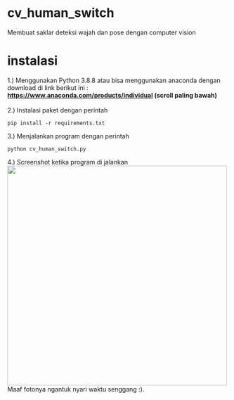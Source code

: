 # cv_human_switch
Membuat saklar deteksi wajah dan pose dengan computer vision

# instalasi
1.) Menggunakan Python 3.8.8 atau bisa menggunakan anaconda dengan download di link berikut ini : <b>https://www.anaconda.com/products/individual (scroll paling bawah)</b> <br /><br />
2.) Instalasi paket dengan perintah

```
pip install -r requirements.txt
```

3.) Menjalankan program dengan perintah 

```
python cv_human_switch.py
```
4.) Screenshot ketika program di jalankan<br />
<img src="https://github.com/fajarlabs/cv_human_switch/blob/master/Screenshot%202022-03-19%20230355.png?raw=true" width="500" /><br />
Maaf fotonya ngantuk nyari waktu senggang :).
